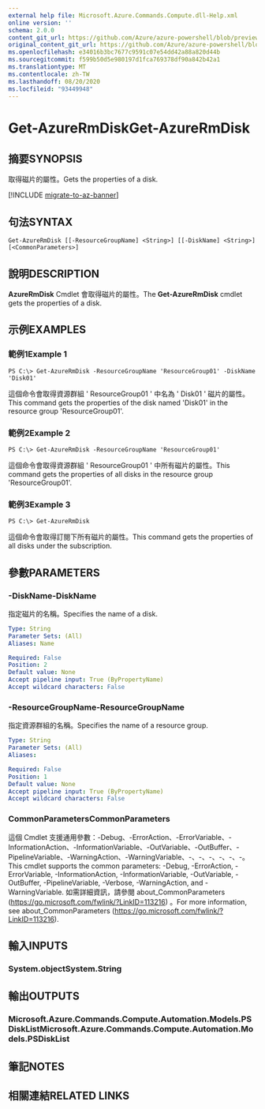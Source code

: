 ```yaml
---
external help file: Microsoft.Azure.Commands.Compute.dll-Help.xml
online version: ''
schema: 2.0.0
content_git_url: https://github.com/Azure/azure-powershell/blob/preview/src/ResourceManager/Compute/Stack/Commands.Compute/help/Get-AzureRmDisk.md
original_content_git_url: https://github.com/Azure/azure-powershell/blob/preview/src/ResourceManager/Compute/Stack/Commands.Compute/help/Get-AzureRmDisk.md
ms.openlocfilehash: e34016b3bc7677c9591c07e54dd42a88a820d44b
ms.sourcegitcommit: f599b50d5e980197d1fca769378df90a842b42a1
ms.translationtype: MT
ms.contentlocale: zh-TW
ms.lasthandoff: 08/20/2020
ms.locfileid: "93449948"
---
```

# <span data-ttu-id="abb2a-101">Get-AzureRmDisk</span><span class="sxs-lookup"><span data-stu-id="abb2a-101">Get-AzureRmDisk</span></span>

## <span data-ttu-id="abb2a-102">摘要</span><span class="sxs-lookup"><span data-stu-id="abb2a-102">SYNOPSIS</span></span>
<span data-ttu-id="abb2a-103">取得磁片的屬性。</span><span class="sxs-lookup"><span data-stu-id="abb2a-103">Gets the properties of a disk.</span></span>

[!INCLUDE [migrate-to-az-banner](../../includes/migrate-to-az-banner.md)]

## <span data-ttu-id="abb2a-104">句法</span><span class="sxs-lookup"><span data-stu-id="abb2a-104">SYNTAX</span></span>

```
Get-AzureRmDisk [[-ResourceGroupName] <String>] [[-DiskName] <String>] [<CommonParameters>]
```

## <span data-ttu-id="abb2a-105">說明</span><span class="sxs-lookup"><span data-stu-id="abb2a-105">DESCRIPTION</span></span>
<span data-ttu-id="abb2a-106">**AzureRmDisk** Cmdlet 會取得磁片的屬性。</span><span class="sxs-lookup"><span data-stu-id="abb2a-106">The **Get-AzureRmDisk** cmdlet gets the properties of a disk.</span></span>

## <span data-ttu-id="abb2a-107">示例</span><span class="sxs-lookup"><span data-stu-id="abb2a-107">EXAMPLES</span></span>

### <span data-ttu-id="abb2a-108">範例1</span><span class="sxs-lookup"><span data-stu-id="abb2a-108">Example 1</span></span>
```
PS C:\> Get-AzureRmDisk -ResourceGroupName 'ResourceGroup01' -DiskName 'Disk01'
```

<span data-ttu-id="abb2a-109">這個命令會取得資源群組 ' ResourceGroup01 ' 中名為 ' Disk01 ' 磁片的屬性。</span><span class="sxs-lookup"><span data-stu-id="abb2a-109">This command gets the properties of the disk named 'Disk01' in the resource group 'ResourceGroup01'.</span></span>

### <span data-ttu-id="abb2a-110">範例2</span><span class="sxs-lookup"><span data-stu-id="abb2a-110">Example 2</span></span>
```
PS C:\> Get-AzureRmDisk -ResourceGroupName 'ResourceGroup01'
```

<span data-ttu-id="abb2a-111">這個命令會取得資源群組 ' ResourceGroup01 ' 中所有磁片的屬性。</span><span class="sxs-lookup"><span data-stu-id="abb2a-111">This command gets the properties of all disks in the resource group 'ResourceGroup01'.</span></span>

### <span data-ttu-id="abb2a-112">範例3</span><span class="sxs-lookup"><span data-stu-id="abb2a-112">Example 3</span></span>
```
PS C:\> Get-AzureRmDisk
```

<span data-ttu-id="abb2a-113">這個命令會取得訂閱下所有磁片的屬性。</span><span class="sxs-lookup"><span data-stu-id="abb2a-113">This command gets the properties of all disks under the subscription.</span></span>

## <span data-ttu-id="abb2a-114">參數</span><span class="sxs-lookup"><span data-stu-id="abb2a-114">PARAMETERS</span></span>

### <span data-ttu-id="abb2a-115">-DiskName</span><span class="sxs-lookup"><span data-stu-id="abb2a-115">-DiskName</span></span>
<span data-ttu-id="abb2a-116">指定磁片的名稱。</span><span class="sxs-lookup"><span data-stu-id="abb2a-116">Specifies the name of a disk.</span></span>

```yaml
Type: String
Parameter Sets: (All)
Aliases: Name

Required: False
Position: 2
Default value: None
Accept pipeline input: True (ByPropertyName)
Accept wildcard characters: False
```

### <span data-ttu-id="abb2a-117">-ResourceGroupName</span><span class="sxs-lookup"><span data-stu-id="abb2a-117">-ResourceGroupName</span></span>
<span data-ttu-id="abb2a-118">指定資源群組的名稱。</span><span class="sxs-lookup"><span data-stu-id="abb2a-118">Specifies the name of a resource group.</span></span>

```yaml
Type: String
Parameter Sets: (All)
Aliases: 

Required: False
Position: 1
Default value: None
Accept pipeline input: True (ByPropertyName)
Accept wildcard characters: False
```

### <span data-ttu-id="abb2a-119">CommonParameters</span><span class="sxs-lookup"><span data-stu-id="abb2a-119">CommonParameters</span></span>
<span data-ttu-id="abb2a-120">這個 Cmdlet 支援通用參數：-Debug、-ErrorAction、-ErrorVariable、-InformationAction、-InformationVariable、-OutVariable、-OutBuffer、-PipelineVariable、-WarningAction、-WarningVariable、-、-、-、-、-、-。</span><span class="sxs-lookup"><span data-stu-id="abb2a-120">This cmdlet supports the common parameters: -Debug, -ErrorAction, -ErrorVariable, -InformationAction, -InformationVariable, -OutVariable, -OutBuffer, -PipelineVariable, -Verbose, -WarningAction, and -WarningVariable.</span></span> <span data-ttu-id="abb2a-121">如需詳細資訊，請參閱 about_CommonParameters (https://go.microsoft.com/fwlink/?LinkID=113216) 。</span><span class="sxs-lookup"><span data-stu-id="abb2a-121">For more information, see about_CommonParameters (https://go.microsoft.com/fwlink/?LinkID=113216).</span></span>

## <span data-ttu-id="abb2a-122">輸入</span><span class="sxs-lookup"><span data-stu-id="abb2a-122">INPUTS</span></span>

### <span data-ttu-id="abb2a-123">System.object</span><span class="sxs-lookup"><span data-stu-id="abb2a-123">System.String</span></span>

## <span data-ttu-id="abb2a-124">輸出</span><span class="sxs-lookup"><span data-stu-id="abb2a-124">OUTPUTS</span></span>

### <span data-ttu-id="abb2a-125">Microsoft.Azure.Commands.Compute.Automation.Models.PSDiskList</span><span class="sxs-lookup"><span data-stu-id="abb2a-125">Microsoft.Azure.Commands.Compute.Automation.Models.PSDiskList</span></span>

## <span data-ttu-id="abb2a-126">筆記</span><span class="sxs-lookup"><span data-stu-id="abb2a-126">NOTES</span></span>

## <span data-ttu-id="abb2a-127">相關連結</span><span class="sxs-lookup"><span data-stu-id="abb2a-127">RELATED LINKS</span></span>

